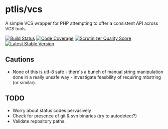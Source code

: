# ptlis/vcs

A simple VCS wrapper for PHP attempting to offer a consistent API across VCS tools.


[![Build Status](https://travis-ci.org/ptlis/vcs.png?branch=master)](https://travis-ci.org/ptlis/vcs) [![Code Coverage](https://scrutinizer-ci.com/g/ptlis/vcs/badges/coverage.png?s=6c30a32e78672ae0d7cff3ecf00ceba95049879a)](https://scrutinizer-ci.com/g/ptlis/vcs/) [![Scrutinizer Quality Score](https://scrutinizer-ci.com/g/ptlis/vcs/badges/quality-score.png?s=b8a262b33dd4a5de02d6f92f3e318ebb319f96c0)](https://scrutinizer-ci.com/g/ptlis/vcs/) [![Latest Stable Version](https://poser.pugx.org/ptlis/vcs/v/stable.png)](https://packagist.org/packages/ptlis/vcs)


## Cautions

* None of this is utf-8 safe - there's a bunch of manual string manipulation done in a really unsafe way - investigate feasbility of requiring mbstring (or similar).


## TODO

* Worry about status codes pervasively
* Check for presence of git & svn binaries (try to autodetect?)
* Validate repository paths.
